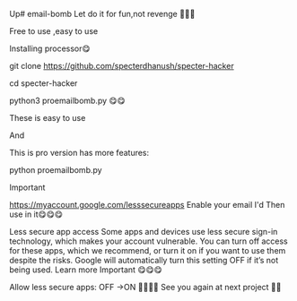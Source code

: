 Up# email-bomb
Let do it for fun,not revenge 🤩😋😋

Free to use ,easy to use 


Installing processor😋


git clone https://github.com/specterdhanush/specter-hacker 

cd specter-hacker


python3 proemailbomb.py
😋😋



These is easy to use 

And

This is pro version has more features:

python proemailbomb.py


Important


https://myaccount.google.com/lesssecureapps
Enable your email I'd 
Then use in it😋😋😋

Less secure app access
Some apps and devices use less secure sign-in technology, which makes your account vulnerable. You can turn off access for these apps, which we recommend, or turn it on if you want to use them despite the risks. Google will automatically turn this setting OFF if it’s not being used. Learn more
Important 😋😋😋



Allow less secure apps: OFF ->ON
🤩🤩🤩🤩
See you again at next project 🤩🤩
